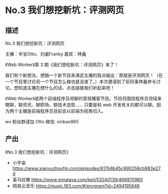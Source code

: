 # No.3 我们想挖新坑：评测网页

## 描述

No.3 我们想挖新坑：评测网页

主播：辛宝Otto、刘威Franky
嘉宾：林鑫

《Web Worker》第 3 期《我们想挖新坑：评测网页》来了！

我们有个新想法，想搞一个新节目来满足主播的观点输出：那就是评测网页！（在一个节目里讨论另一个节目怎么做也是没谁了。）本次邀请到了前同事林鑫参与讨论。想知道主播在想什么的话，点击链接我们听起来吧！ 

《Web Worker》是两个前端程序员闲聊的音频播客节目。节目将围绕程序员领域来瞎聊，聊资讯、聊职场、聊技术选型...... 只要是和 web 开发有关的都可以聊。因为两个主播是前端程序员目前会以前端为视角切入。

wx 粉丝群请加 Otto 微信: xinbao965


## 产出

《No.3 我们想挖新坑：评测网页》

- 小宇宙 https://www.xiaoyuzhoufm.com/episodes/617b8b45c890259cb983e27d
- 喜马拉雅 https://www.ximalaya.com/keji/53240139/466970960
- 网易云音乐 https://music.163.com/#/program?id=2494195648
